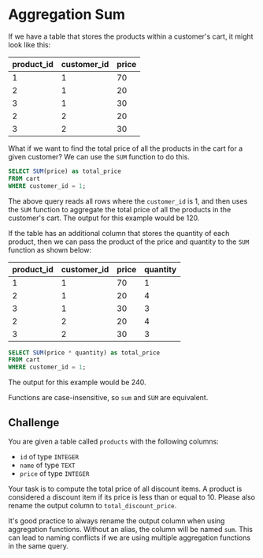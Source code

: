 # Aggregation Sum

If we have a table that stores the products within a customer's cart, it might look like this:

| product_id | customer_id | price |
|------------|-------------|-------|
| 1          | 1           | 70    |
| 2          | 1           | 20    |
| 3          | 1           | 30    |
| 2          | 2           | 20    |
| 3          | 2           | 30    |

What if we want to find the total price of all the products in the cart for a given customer? We can use the `SUM` function to do this.

```sql
SELECT SUM(price) as total_price
FROM cart
WHERE customer_id = 1;
```

The above query reads all rows where the `customer_id` is 1, and then uses the `SUM` function to aggregate the total price of all the products in the customer's cart. The output for this example would be 120.

If the table has an additional column that stores the quantity of each product, then we can pass the product of the price and quantity to the `SUM` function as shown below:

| product_id | customer_id | price | quantity |
|------------|-------------|-------|----------|
| 1          | 1           | 70    | 1        |
| 2          | 1           | 20    | 4        |
| 3          | 1           | 30    | 3        |
| 2          | 2           | 20    | 4        |
| 3          | 2           | 30    | 3        |

```sql
SELECT SUM(price * quantity) as total_price
FROM cart
WHERE customer_id = 1;
```

The output for this example would be 240.

Functions are case-insensitive, so `sum` and `SUM` are equivalent.

## Challenge

You are given a table called `products` with the following columns:

- `id` of type `INTEGER`
- `name` of type `TEXT`
- `price` of type `INTEGER`

Your task is to compute the total price of all discount items. A product is considered a discount item if its price is less than or equal to 10. Please also rename the output column to `total_discount_price`.

It's good practice to always rename the output column when using aggregation functions. Without an alias, the column will be named `sum`. This can lead to naming conflicts if we are using multiple aggregation functions in the same query.
